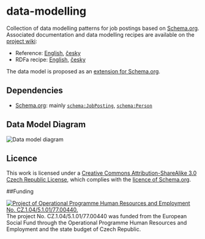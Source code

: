 # data-modelling

Collection of data modelling patterns for job postings based on [Schema.org](http://schema.org). Associated documentation and data modelling recipes are available on the [project wiki](https://github.com/OPLZZ/data-modelling/wiki):

* Reference: [English](https://github.com/OPLZZ/data-modelling/wiki/Reference-English), [česky](https://github.com/OPLZZ/data-modelling/wiki/Reference-Czech)
* RDFa recipe: [English](https://github.com/OPLZZ/data-modelling/wiki/RDFa-Recipe-English), [česky](https://github.com/OPLZZ/data-modelling/wiki/RDFa-Recipe-Czech)

The data model is proposed as an [extension for Schema.org](http://www.w3.org/wiki/WebSchemas/JobMarket).

## Dependencies

* [Schema.org](http://schema.org): mainly [`schema:JobPosting`](http://schema.org/JobPosting), [`schema:Person`](http://schema.org/Person)

## Data Model Diagram

![Data model diagram](https://raw.github.com/OPLZZ/data-modelling/master/diagrams/public-data-model.png)

## Licence

This work is licensed under a [Creative Commons Attribution-ShareAlike 3.0 Czech Republic License](http://creativecommons.org/licenses/by-sa/3.0/cz/), which complies with the [licence of Schema.org](http://schema.org/docs/terms.html).

##Funding

<a href="http://esfcr.cz/" target="_blank"><img src="https://www.damepraci.cz/assets/oplzz_banner_en.png" alt="Project of Operational Programme Human Resources and Employment No. CZ.1.04/5.1.01/77.00440."></a>
The project No. CZ.1.04/5.1.01/77.00440 was funded from the European Social Fund through the Operational Programme Human Resources and Employment and the state budget of Czech Republic.
